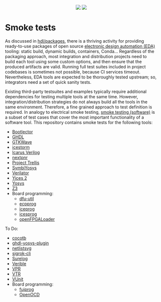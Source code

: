 <p align="center">
  <a title="hdl/packages GitHub repository" href="https://github.com/hdl/packages"><img src="https://img.shields.io/badge/hdl-packages-f2f1ef.svg?longCache=true&style=flat-square&logo=GitHub&logoColor=f2f1ef"></a><!--
  -->
  <a title="hdl/community on gitter.im" href="https://gitter.im/hdl/community"><img src="https://img.shields.io/gitter/room/hdl/community.svg?longCache=true&style=flat-square&logo=gitter&logoColor=fff&color=4db797"></a><!--
  -->
</p>

# Smoke tests

As discussed in [hdl/packages](https://github.com/hdl/packages), there is a thriving activity for providing ready-to-use packages of open source [electronic design automation (EDA)](https://en.wikipedia.org/wiki/Electronic_design_automation) tooling: static build, dynamic builds, containers, Conda... Regardless of the packaging approach, most integration and distribution projects need to build each tool using some custom options, and then ensure that the produced artifacts are valid. Running full test suites included in project codebases is sometimes not possible, because CI services timeout. Nevertheless, EDA tools are expected to be thoroughly tested upstream; so, integrators need a set of quick sanity tests.

Existing third-party testsuites and examples typically require additional dependencies for testing multiple tools at the same time. However, integration/distribution strategies do not always build all the tools in the same environment. Therefore, a fine grained approach to test definition is required. In analogy to electrical smoke testing, [smoke testing (software)](https://en.wikipedia.org/wiki/Smoke_testing_%28software%29) is a subset of test cases that cover the most important functionality of a software tool. This repository contains smoke tests for the following tools:

- [Bootlector](https://hdl.github.io/awesome/items/boolector)
- [GHDL](https://hdl.github.io/awesome/items/ghdl)
- [GTKWave](https://hdl.github.io/awesome/items/gtkwave)
- [icestorm](https://hdl.github.io/awesome/items/icestorm)
- [Icarus Verilog](https://hdl.github.io/awesome/items/iverilog)
- [nextpnr](https://hdl.github.io/awesome/items/nextpnr)
- [Project Trellis](https://hdl.github.io/awesome/items/prjtrellis)
- [SymbiYosys](https://hdl.github.io/awesome/items/symbiyosys)
- [Verilator](https://hdl.github.io/awesome/items/verilator)
- [Yices 2](https://hdl.github.io/awesome/items/yices2)
- [Yosys](https://hdl.github.io/awesome/items/yosys)
- [Z3](https://hdl.github.io/awesome/items/z3)
- Board programming:
  - [dfu-util](https://hdl.github.io/awesome/items/dfu-util)
  - [ecpprog](https://hdl.github.io/awesome/items/ecpprog)
  - [iceprog](https://hdl.github.io/awesome/items/icestorm)
  - [icesprog](https://github.com/wuxx/icesugar/tree/master/tools)
  - [openFPGALoader](https://hdl.github.io/awesome/items/openfpgaloader)

To Do:

- [cocotb](https://hdl.github.io/awesome/items/cocotb)
- [ghdl-yosys-plugin](https://hdl.github.io/awesome/items/ghdl-yosys-plugin)
- [netlistsvg](https://hdl.github.io/awesome/items/netlistsvg)
- [sigrok-cli](https://hdl.github.io/awesome/items/sigrok-cli)
- [Surelog](https://hdl.github.io/awesome/items/surelog)
- [Verible](https://hdl.github.io/awesome/items/verible)
- [VPR](https://hdl.github.io/awesome/items/vpr)
- [VTR](https://hdl.github.io/awesome/items/vtr)
- [VUnit](https://hdl.github.io/awesome/items/vunit)
- Board programming:
  - [fujprog](https://hdl.github.io/awesome/items/fujprog)
  - [OpenOCD](https://hdl.github.io/awesome/items/openocd)
